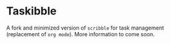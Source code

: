 # Taskibble

A fork and minimized version of `scribble` for task management
(replacement of `org mode`). More information to come soon.
